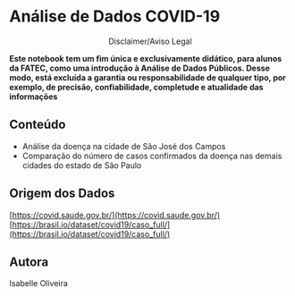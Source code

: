 # Análise de Dados COVID-19
<center>Disclaimer/Aviso Legal</center>

**Este notebook tem um fim única e exclusivamente didático, para alunos da FATEC, como uma introdução à Análise de Dados Públicos. Desse modo, está excluída a garantia ou responsabilidade de qualquer tipo, por exemplo, de precisão, confiabilidade, completude e atualidade das informações**

## Conteúdo
- Análise da doença na cidade de São José dos Campos
- Comparação do número de casos confirmados da doença nas demais cidades do estado de São Paulo

## Origem dos Dados
[https://covid.saude.gov.br/](https://covid.saude.gov.br/)
[https://brasil.io/dataset/covid19/caso_full/](https://brasil.io/dataset/covid19/caso_full/)

## Autora 
Isabelle Oliveira
